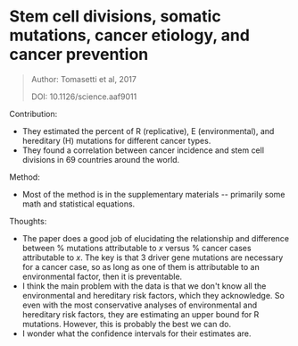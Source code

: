 # Stem cell divisions, somatic mutations, cancer etiology, and cancer prevention

> Author: Tomasetti et al, 2017
>
> DOI: 10.1126/science.aaf9011

Contribution: 

* They estimated the percent of R (replicative), E (environmental), and hereditary (H) mutations for different cancer types.
* They found a correlation between cancer incidence and stem cell divisions in 69 countries around the world.

Method: 

* Most of the method is in the supplementary materials -- primarily some math and statistical equations. 

Thoughts:

* The paper does a good job of elucidating the relationship and difference between % mutations attributable to $x$ versus % cancer cases attributable to $x$. The key is that 3 driver gene mutations are necessary for a cancer case, so as long as one of them is attributable to an environmental factor, then it is preventable.
* I think the main problem with the data is that we don't know all the environmental and hereditary risk factors, which they acknowledge. So even with the most conservative analyses of environmental and hereditary risk factors, they are estimating an upper bound for R mutations. However, this is probably the best we can do.
* I wonder what the confidence intervals for their estimates are.